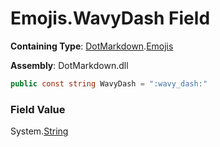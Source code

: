 # Emojis\.WavyDash Field

**Containing Type**: [DotMarkdown](../../README.md)\.[Emojis](../README.md)

**Assembly**: DotMarkdown\.dll

```csharp
public const string WavyDash = ":wavy_dash:"
```

### Field Value

System\.[String](https://docs.microsoft.com/en-us/dotnet/api/system.string)